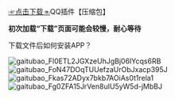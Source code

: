 
[☞点击下载☜](https://github.com/Monbius/employ/files/6427189/QQQ.zip)QQ插件【压缩包】

**初次加载“下载”页面可能会较慢，耐心等待**

下载文件后如何安装APP？

![gaitubao_Fl0ETL2JGXzeUhJgBj06IYcqs6RB](https://user-images.githubusercontent.com/82256583/117163870-a82ccb00-adf6-11eb-8000-1d02351b661a.jpg)
![gaitubao_FoN47DOqTUUefzaUrObJxacp395J](https://user-images.githubusercontent.com/82256583/117166069-a06e2600-adf8-11eb-86eb-344b7493e910.jpg)
![gaitubao_Fkas72ADyx7bkb7AOiAs0t1rela1](https://user-images.githubusercontent.com/82256583/117166362-e0350d80-adf8-11eb-8a7a-8a336f1e916d.jpg)
![gaitubao_Fg0ZFA15JrVen8uIU5yW5d-jMbBJ](https://user-images.githubusercontent.com/82256583/117166578-16728d00-adf9-11eb-96b3-d84285a778d5.jpg)

